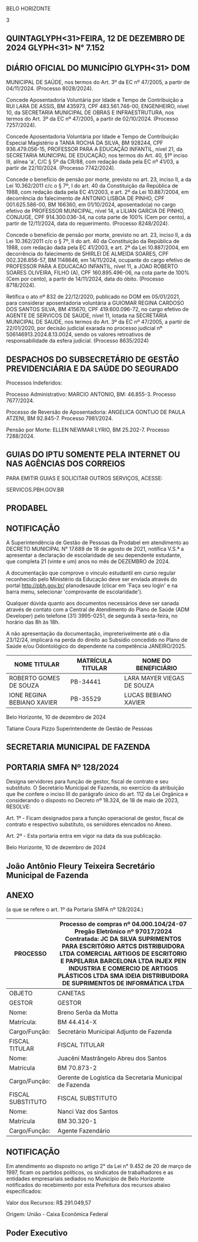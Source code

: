 <!-- image -->

BELO HORIZONTE

3

## QUINTAGLYPH<31>FEIRA, 12 DE DEZEMBRO DE 2024 GLYPH<31> N° 7.152

## DIÁRIO OFICIAL DO MUNICÍPIO GLYPH<31> DOM

MUNICIPAL DE SAÚDE, nos termos do Art. 3º da EC nº 47/2005, a partir de 04/11/2024. (Processo 8028/2024).

Concede Aposentadoria Voluntária por Idade e Tempo de Contribuição a RUI LARA DE ASSIS, BM 435973, CPF 483.561.746-00, ENGENHEIRO, nível 10, da SECRETARIA MUNICIPAL DE OBRAS E INFRAESTRUTURA, nos termos do Art. 3º da EC nº 47/2005, a partir de 02/10/2024. (Processo 7257/2024).

Concede Aposentadoria Voluntária por Idade e Tempo de Contribuição Especial Magistério a  TANIA  ROCHA  DA  SILVA,  BM  928244,  CPF  936.479.056-15,  PROFESSOR  PARA  A EDUCAÇÃO INFANTIL, nível 21, da SECRETARIA MUNICIPAL DE EDUCAÇÃO, nos termos do Art. 40, §1º inciso III, alínea 'a', C/C § 5º da CR/88, com redação dada pela EC nº 41/03, a partir de 22/10/2024. (Processo 7742/2024).

Concede o benefício de pensão por morte, previsto no art. 23, inciso II, a da Lei 10.362/2011 c/c o § 7º, I do art. 40 da Constituição da República de 1988, com redação dada pela EC 41/2003,  e  art.  2º  da  Lei  10.887/2004,  em  decorrência  do  falecimento  de  ANTONIO LISBOA DE PINHO, CPF 001.625.586-00, BM 166360, em 01/10/2024, aposentado(a) no cargo efetivo de PROFESSOR MUNICIPAL, nível 14, a LILIAN GARCIA DE PINHO, CONJUGE, CPF 914.300.036-34, na cota parte de 100% (Cem por cento), a partir de 12/11/2024, data do requerimento. (Processo 8248/2024).

Concede o benefício de pensão por morte, previsto no art. 23, inciso II, a da Lei 10.362/2011 c/c o § 7º, II do art. 40 da Constituição da República de 1988, com redação dada pela EC 41/2003, e art. 2º da Lei 10.887/2004, em decorrência do falecimento de SHIRLEI DE ALMEIDA SOARES, CPF 002.326.856-57, BM 1148646, em 14/11/2024, ocupante do cargo efetivo de PROFESSOR PARA A EDUCACAO INFANTIL, nível 11, a JOAO ROBERTO SOARES OLIVEIRA, FILHO (A), CPF 160.895.496-06, na cota parte de 100% (Cem por cento), a partir de 14/11/2024, data do óbito. (Processo 8718/2024).

Retifica o ato nº 832 de 22/12/2020, publicado no DOM em 05/01/2021, para considerar aposentadoria voluntária a GUIOMAR REGINA CARDOSO DOS SANTOS SILVA, BM 415670, CPF 419.600.096-72, no cargo efetivo de AGENTE DE SERVICOS DE SAÚDE, nível 11, lotada na SECRETARIA MUNICIPAL DE SAUDE, nos termos do Art. 3º da EC nº 47/2005, a partir de 22/01/2020, por decisão judicial exarada no processo judicial nº 506146913.2024.8.13.0024, sendo os valores retroativos de responsabilidade da esfera judicial. (Processo 8635/2024)

## DESPACHOS DO SUBSECRETÁRIO DE GESTÃO PREVIDENCIÁRIA E DA SAÚDE DO SEGURADO

Processos Indeferidos:

Processo Administrativo: MARCIO ANTONIO, BM: 46.855-3. Processo 7677/2024.

Processo  de  Reversão  de  Aposentadoria:  ANGELICA  GONTIJO  DE  PAULA  ATZENI,  BM 92.845-7. Processo 7981/2024.

Pensão por Morte: ELLEN NEWMAR LYRIO, BM 25.202-7. Processo 7288/2024.

<!-- image -->

## GUIAS DO IPTU SOMENTE PELA INTERNET OU NAS AGÊNCIAS DOS CORREIOS

PARA EMITIR GUIAS E SOLICITAR OUTROS SERVIÇOS, ACESSE:

SERVICOS.PBH.GOV.BR

## PRODABEL

## NOTIFICAÇÃO

A  Superintendência  de  Gestão  de  Pessoas  da  Prodabel  em  atendimento  ao DECRETO MUNICIPAL N° 17.689 de 18 de agosto de 2021, notifica V.S.ª a apresentar a declaração de escolaridade de seu dependente estudante, que completa 21 (vinte e um) anos no mês de DEZEMBRO de 2024.

A documentação que comprove o vínculo estudantil em curso regular reconhecido pelo  Ministério  da  Educação  deve  ser  enviada  através  do  portal  http://pbh.gov.br/ planodesaude (clicar em 'Faça seu login' e na barra menu, selecionar 'comprovante de escolaridade').

Qualquer dúvida quanto aos documentos necessários deve ser sanada através de contato com a Central de Atendimento do Plano de Saúde (ADM Developer) pelo telefone (31) 3995-0251, de segunda à sexta-feira, no horário das 8h às 18h.

A não apresentação da documentação, impreterivelmente até o dia 23/12/24, implicará na perda do direito ao Subsídio concedido no Plano de Saúde e/ou Odontológico do dependente na competência JANEIRO/2025.

| NOME TITULAR               | MATRÍCULA TITULAR   | NOME DO BENEFICIÁRIO       |
|----------------------------|---------------------|----------------------------|
| ROBERTO GOMES DE SOUZA     | PB-34441            | LARA MAYER VIEGAS DE SOUZA |
| IONE REGINA BEBIANO XAVIER | PB-35529            | LUCAS BEBIANO XAVIER       |

Belo Horizonte, 10 de dezembro de 2024

Tatiane Coura Pizzo Superintendente de Gestão de Pessoas

## SECRETARIA MUNICIPAL DE FAZENDA

## PORTARIA SMFA Nº 128/2024

Designa servidores para função de gestor, fiscal de contrato e seu substituto. O Secretário Municipal de Fazenda, no exercício da atribuição que lhe confere o inciso III do parágrafo único do art. 112 da Lei Orgânica e considerando o disposto no Decreto nº 18.324, de 18 de maio de 2023, RESOLVE:

Art. 1º - Ficam designados para a função operacional de gestor, fiscal de contrato e respectivo substituto, os servidores elencados no Anexo.

Art. 2º - Esta portaria entra em vigor na data da sua publicação.

Belo Horizonte, 10 de dezembro de 2024

## João Antônio Fleury Teixeira Secretário Municipal de Fazenda

## ANEXO

(a que se refere o art. 1º da Portaria SMFA nº 128/2024.)

| PROCESSO          | Processo de compras nº 04.000.104/24-07 Pregão Eletrônico nº 97017/2024 Contratada: JC DA SILVA SUPRIMENTOS PARA ESCRITÓRIO ARTCS DISTRIBUIDORA LTDA COMERCIAL ARTIGOS DE ESCRITORIO E PAPELARIA BARCELONA LTDA INJEX PEN INDUSTRIA E COMERCIO DE ARTIGOS PLÁSTICOS LTDA SMA IDEIA DISTRIBUIDORA DE SUPRIMENTOS DE INFORMÁTICA LTDA   |
|-------------------|---------------------------------------------------------------------------------------------------------------------------------------------------------------------------------------------------------------------------------------------------------------------------------------------------------------------------------------|
| OBJETO            | CANETAS                                                                                                                                                                                                                                                                                                                               |
| GESTOR            | GESTOR                                                                                                                                                                                                                                                                                                                                |
| Nome:             | Breno Serôa da Motta                                                                                                                                                                                                                                                                                                                  |
| Matrícula:        | BM 44.414-X                                                                                                                                                                                                                                                                                                                           |
| Cargo/Função:     | Secretário Municipal Adjunto de Fazenda                                                                                                                                                                                                                                                                                               |
| FISCAL TITULAR    | FISCAL TITULAR                                                                                                                                                                                                                                                                                                                        |
| Nome:             | Juacêni Mastrângelo Abreu dos Santos                                                                                                                                                                                                                                                                                                  |
| Matrícula         | BM 70.873-2                                                                                                                                                                                                                                                                                                                           |
| Cargo/Função:     | Gerente de Logística da Secretaria Municipal de Fazenda                                                                                                                                                                                                                                                                               |
| FISCAL SUBSTITUTO | FISCAL SUBSTITUTO                                                                                                                                                                                                                                                                                                                     |
| Nome:             | Nanci Vaz dos Santos                                                                                                                                                                                                                                                                                                                  |
| Matrícula         | BM 30.320-1                                                                                                                                                                                                                                                                                                                           |
| Cargo/Função:     | Agente Fazendário                                                                                                                                                                                                                                                                                                                     |

## NOTIFICAÇÃO

Em atendimento ao disposto no artigo 2° da Lei n° 9.452 de 20 de março de 1997, ficam os partidos políticos, os sindicatos de trabalhadores e as entidades empresariais sediados no Município de Belo Horizonte notificados do recebimento por esta Prefeitura dos recursos abaixo especificados:

Valor dos Recursos: R$ 291.049,57

Origem: União - Caixa Econômica Federal

## Poder Executivo

<!-- image -->